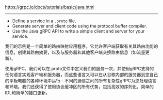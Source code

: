 https://grpc.io/docs/tutorials/basic/java.html

---

* Define a service in a `.proto` file.
* Generate server and client code using the protocol buffer compiler.
* Use the Java gRPC API to write a simple client and server for your service.


我们的示例是一个简单的路由映射应用程序，它允许客户端获取有关其路由功能的信息，创建其路由摘要，以及与服务器和其他客户端交换路由信息（如流量更新）。

使用gRPC，我们可以在.proto文件中定义我们的服务一次，并使用gRPC支持的任何语言实现客户端和服务器，而这些语言又可以在从谷歌内部的服务器到您自己的平板电脑的各种环境中运行 - 不同的通信之间的所有复杂性gRPC为您处理语言和环境。我们还获得了使用协议缓冲区的所有优势，包括高效的序列化，简单的IDL和简单的接口更新。

